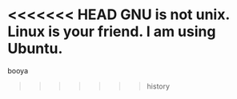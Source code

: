 <<<<<<< HEAD
GNU is not unix.
Linux is your friend.
I am using Ubuntu.
=======
booya
>>>>>>> history

